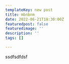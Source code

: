 ```yaml
---
templateKey: new post
title: mbnbnm
date: 2022-06-21T18:30:00Z
featuredpost: false
featuredimage: ''
description: ''
tags: []

---
```

ssdfsdfdsf